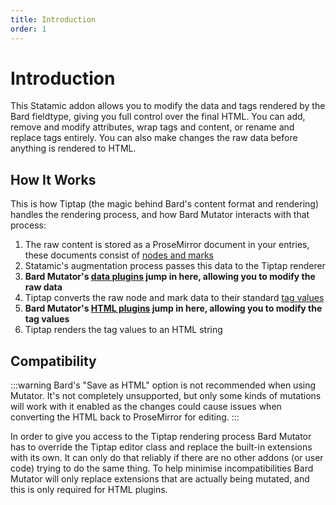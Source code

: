 ```yaml
---
title: Introduction
order: 1
---
```


# Introduction

This Statamic addon allows you to modify the data and tags rendered by the Bard fieldtype, giving you full control over the final HTML. You can add, remove and modify attributes, wrap tags and content, or rename and replace tags entirely. You can also make changes the raw data before anything is rendered to HTML.

## How It Works

This is how Tiptap (the magic behind Bard's content format and rendering) handles the rendering process, and how Bard Mutator interacts with that process:

1. The raw content is stored as a ProseMirror document in your entries, these documents consist of [nodes and marks](formats)
2. Statamic's augmentation process passes this data to the Tiptap renderer
3. **Bard Mutator's [data plugins](plugins#data-plugins) jump in here, allowing you to modify the raw data**
4. Tiptap converts the raw node and mark data to their standard [tag values](formats#html-values)
5. **Bard Mutator's [HTML plugins](plugins#html-plugins) jump in here, allowing you to modify the tag values**
6. Tiptap renders the tag values to an HTML string

## Compatibility

:::warning
Bard's "Save as HTML" option is not recommended when using Mutator. It's not completely unsupported, but only some kinds of mutations will work with it enabled as the changes could cause issues when converting the HTML back to ProseMirror for editing.
:::

In order to give you access to the Tiptap rendering process Bard Mutator has to override the Tiptap editor class and replace the built-in extensions with its own. It can only do that reliably if there are no other addons (or user code) trying to do the same thing. To help minimise incompatibilities Bard Mutator will only replace extensions that are actually being mutated, and this is only required for HTML plugins.
